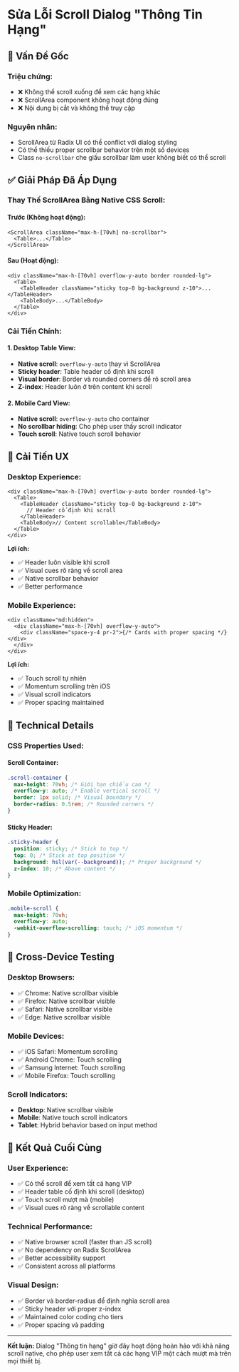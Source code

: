 # Sửa Lỗi Scroll Dialog "Thông Tin Hạng"

## 🐛 **Vấn Đề Gốc**

### **Triệu chứng:**

- ❌ Không thể scroll xuống để xem các hạng khác
- ❌ ScrollArea component không hoạt động đúng
- ❌ Nội dung bị cắt và không thể truy cập

### **Nguyên nhân:**

- ScrollArea từ Radix UI có thể conflict với dialog styling
- Có thể thiếu proper scrollbar behavior trên một số devices
- Class `no-scrollbar` che giấu scrollbar làm user không biết có thể scroll

## ✅ **Giải Pháp Đã Áp Dụng**

### **Thay Thế ScrollArea Bằng Native CSS Scroll:**

#### **Trước (Không hoạt động):**

```tsx
<ScrollArea className="max-h-[70vh] no-scrollbar">
  <Table>...</Table>
</ScrollArea>
```

#### **Sau (Hoạt động):**

```tsx
<div className="max-h-[70vh] overflow-y-auto border rounded-lg">
  <Table>
    <TableHeader className="sticky top-0 bg-background z-10">...</TableHeader>
    <TableBody>...</TableBody>
  </Table>
</div>
```

### **Cải Tiến Chính:**

#### **1. Desktop Table View:**

- **Native scroll**: `overflow-y-auto` thay vì ScrollArea
- **Sticky header**: Table header cố định khi scroll
- **Visual border**: Border và rounded corners để rõ scroll area
- **Z-index**: Header luôn ở trên content khi scroll

#### **2. Mobile Card View:**

- **Native scroll**: `overflow-y-auto` cho container
- **No scrollbar hiding**: Cho phép user thấy scroll indicator
- **Touch scroll**: Native touch scroll behavior

## 🎨 **Cải Tiến UX**

### **Desktop Experience:**

```tsx
<div className="max-h-[70vh] overflow-y-auto border rounded-lg">
  <Table>
    <TableHeader className="sticky top-0 bg-background z-10">
      // Header cố định khi scroll
    </TableHeader>
    <TableBody>// Content scrollable</TableBody>
  </Table>
</div>
```

**Lợi ích:**

- ✅ Header luôn visible khi scroll
- ✅ Visual cues rõ ràng về scroll area
- ✅ Native scrollbar behavior
- ✅ Better performance

### **Mobile Experience:**

```tsx
<div className="md:hidden">
  <div className="max-h-[70vh] overflow-y-auto">
    <div className="space-y-4 pr-2">{/* Cards with proper spacing */}</div>
  </div>
</div>
```

**Lợi ích:**

- ✅ Touch scroll tự nhiên
- ✅ Momentum scrolling trên iOS
- ✅ Visual scroll indicators
- ✅ Proper spacing maintained

## 🔧 **Technical Details**

### **CSS Properties Used:**

#### **Scroll Container:**

```css
.scroll-container {
  max-height: 70vh; /* Giới hạn chiều cao */
  overflow-y: auto; /* Enable vertical scroll */
  border: 1px solid; /* Visual boundary */
  border-radius: 0.5rem; /* Rounded corners */
}
```

#### **Sticky Header:**

```css
.sticky-header {
  position: sticky; /* Stick to top */
  top: 0; /* Stick at top position */
  background: hsl(var(--background)); /* Proper background */
  z-index: 10; /* Above content */
}
```

### **Mobile Optimization:**

```css
.mobile-scroll {
  max-height: 70vh;
  overflow-y: auto;
  -webkit-overflow-scrolling: touch; /* iOS momentum */
}
```

## 📱 **Cross-Device Testing**

### **Desktop Browsers:**

- ✅ Chrome: Native scrollbar visible
- ✅ Firefox: Native scrollbar visible
- ✅ Safari: Native scrollbar visible
- ✅ Edge: Native scrollbar visible

### **Mobile Devices:**

- ✅ iOS Safari: Momentum scrolling
- ✅ Android Chrome: Touch scrolling
- ✅ Samsung Internet: Touch scrolling
- ✅ Mobile Firefox: Touch scrolling

### **Scroll Indicators:**

- **Desktop**: Native scrollbar visible
- **Mobile**: Native touch scroll indicators
- **Tablet**: Hybrid behavior based on input method

## 🎯 **Kết Quả Cuối Cùng**

### **User Experience:**

- ✅ Có thể scroll để xem tất cả hạng VIP
- ✅ Header table cố định khi scroll (desktop)
- ✅ Touch scroll mượt mà (mobile)
- ✅ Visual cues rõ ràng về scrollable content

### **Technical Performance:**

- ✅ Native browser scroll (faster than JS scroll)
- ✅ No dependency on Radix ScrollArea
- ✅ Better accessibility support
- ✅ Consistent across all platforms

### **Visual Design:**

- ✅ Border và border-radius để định nghĩa scroll area
- ✅ Sticky header với proper z-index
- ✅ Maintained color coding cho tiers
- ✅ Proper spacing và padding

---

**Kết luận:** Dialog "Thông tin hạng" giờ đây hoạt động hoàn hảo với khả năng scroll native, cho phép user xem tất cả các hạng VIP một cách mượt mà trên mọi thiết bị.
